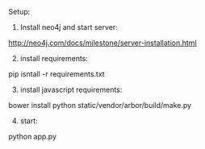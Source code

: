 Setup:

1) Install neo4j and start server:

  http://neo4j.com/docs/milestone/server-installation.html

2) install requirements:

pip isntall -r requirements.txt

3) install javascript requirements:

bower install
python static/vendor/arbor/build/make.py


4) start:

python app.py

